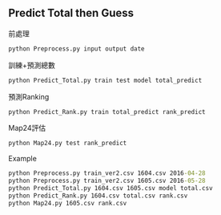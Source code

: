 ## Predict Total then Guess
前處理
```cmd
python Preprocess.py input output date
```
訓練+預測總數
```cmd
python Predict_Total.py train test model total_predict
```
預測Ranking
```cmd
python Predict_Rank.py train total_predict rank_predict
```
Map24評估
```cmd
python Map24.py test rank_predict
```
Example
```cmd
python Preprocess.py train_ver2.csv 1604.csv 2016-04-28
python Preprocess.py train_ver2.csv 1605.csv 2016-05-28
python Predict_Total.py 1604.csv 1605.csv model total.csv
python Predict_Rank.py 1604.csv total.csv rank.csv
python Map24.py 1605.csv rank.csv
```
